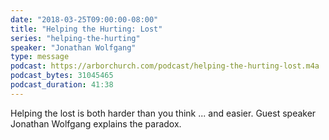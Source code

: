 ```yaml
---
date: "2018-03-25T09:00:00-08:00"
title: "Helping the Hurting: Lost"
series: "helping-the-hurting"
speaker: "Jonathan Wolfgang"
type: message
podcast: https://arborchurch.com/podcast/helping-the-hurting-lost.m4a
podcast_bytes: 31045465
podcast_duration: 41:38
---
```


Helping the lost is both harder than you think ... and easier. Guest speaker Jonathan Wolfgang explains the paradox.

